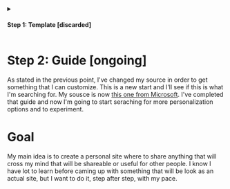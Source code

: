 <details>
  <summary><h4>Step 1: Template [discarded]</h3></summary>
Started this from a template [available here on GitHub](https://github.com/skills/github-pages). It will be my first step toward my site.
I've comprehended that this template is not what I was searching for. I'm looking for something dynamic, that I can personalize, that's why I've changed my source guide.
</details>

# Step 2: Guide [ongoing]
As stated in the previous point, I've changed my source in order to get something that I can customize. This is a new start and I'll see if this is what I'm searching for.
My sousce is now [this one from Microsoft](https://learn.microsoft.com/en-us/training/modules/build-simple-website/). I've completed that guide and now I'm going to start seraching for more personalization options and to experiment.

# Goal
My main idea is to create a personal site where to share anything that will cross my mind that will be shareable or useful for other people.
I know I have lot to learn before caming up with something that will be look as an actual site, but I want to do it, step after step, with my pace.
